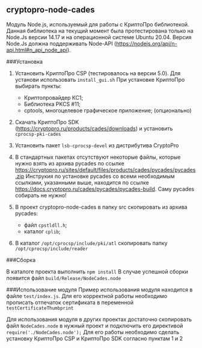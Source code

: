 ## cryptopro-node-cades

Модуль Node.js, используемый для работы с КриптоПро библиотекой.
Данная библиотека на текущий момент была протестирована только на Node.Js версии 14.17 и на операционной системе Ubuntu 20.04. Версия Node.Js должна поддерживать Node-API (https://nodejs.org/api/n-api.html#n_api_node_api). 

###Установка

1. Установить КриптоПро CSP (тестировалось на версии 5.0).
Для установи использовать `install_gui.sh`
При установке КриптоПро выбирать пункты:
    - Криптопровайдер КС1;
    - Библиотека PKCS #11;
    - cptools, многоцелевое графическое приложение; (опционально)

2. Скачать КриптоПро SDK (https://cryptopro.ru/products/cades/downloads) и установить `cprocsp-pki-cades`
3. Установить пакет `lsb-cprocsp-devel` из дистрибутива CryptoPro
4. В стандартных пакетах отсутствуют некоторые файлы, которые нужно взять из архива pycades по ссылке https://cryptopro.ru/sites/default/files/products/cades/pycades/pycades.zip
Инструкия по установке pycades со всеми необходимым ссылками, указанными выше, находится по ссылке https://docs.cryptopro.ru/cades/pycades/pycades-build.
Саму pycades собирать не нужно!
   
5. В проект cryptopro-node-cades в папку src скопировать из архива pycades:
    - файл `cpstldll.h`;
    - каталог `cplib`;
    
6. В каталог `/opt/cprocsp/include/pki/atl` скопировать папку `/opt/cprocsp/include/reader`  

###Сборка

В каталоге проекта выполнить `npm install`
В случае успешной сборки появится файл `build/Release/NodeCades.node`

###Использование модуля
Пример использования модуля находится в файле `test/index.js`.
Для его корректной работы необходимо прописать отпечаток сертификата в переменной `testCertificateThumbprint`

Для использования модуля в других проектах достаточно скопировать файл `NodeCades.node` в нужный проект и подключить его директивой `require('./NodeCades.node');`
Для его работы необходимо сделать установку КриптоПро CSP и КриптоПро SDK согласно пунктам 1 и 2